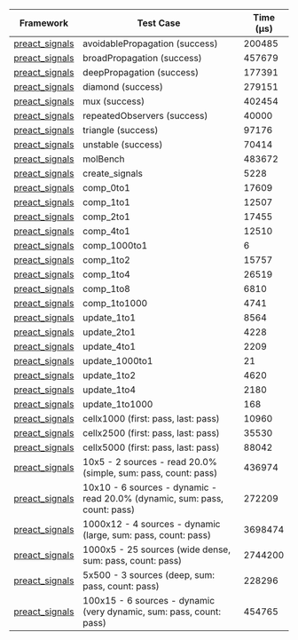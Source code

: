 | Framework | Test Case | Time (μs) |
| --- | --- | --- |
| [preact_signals](https://pub.dev/packages/preact_signals) | avoidablePropagation (success) | 200485 |
| [preact_signals](https://pub.dev/packages/preact_signals) | broadPropagation (success) | 457679 |
| [preact_signals](https://pub.dev/packages/preact_signals) | deepPropagation (success) | 177391 |
| [preact_signals](https://pub.dev/packages/preact_signals) | diamond (success) | 279151 |
| [preact_signals](https://pub.dev/packages/preact_signals) | mux (success) | 402454 |
| [preact_signals](https://pub.dev/packages/preact_signals) | repeatedObservers (success) | 40000 |
| [preact_signals](https://pub.dev/packages/preact_signals) | triangle (success) | 97176 |
| [preact_signals](https://pub.dev/packages/preact_signals) | unstable (success) | 70414 |
| [preact_signals](https://pub.dev/packages/preact_signals) | molBench | 483672 |
| [preact_signals](https://pub.dev/packages/preact_signals) | create_signals | 5228 |
| [preact_signals](https://pub.dev/packages/preact_signals) | comp_0to1 | 17609 |
| [preact_signals](https://pub.dev/packages/preact_signals) | comp_1to1 | 12507 |
| [preact_signals](https://pub.dev/packages/preact_signals) | comp_2to1 | 17455 |
| [preact_signals](https://pub.dev/packages/preact_signals) | comp_4to1 | 12510 |
| [preact_signals](https://pub.dev/packages/preact_signals) | comp_1000to1 | 6 |
| [preact_signals](https://pub.dev/packages/preact_signals) | comp_1to2 | 15757 |
| [preact_signals](https://pub.dev/packages/preact_signals) | comp_1to4 | 26519 |
| [preact_signals](https://pub.dev/packages/preact_signals) | comp_1to8 | 6810 |
| [preact_signals](https://pub.dev/packages/preact_signals) | comp_1to1000 | 4741 |
| [preact_signals](https://pub.dev/packages/preact_signals) | update_1to1 | 8564 |
| [preact_signals](https://pub.dev/packages/preact_signals) | update_2to1 | 4228 |
| [preact_signals](https://pub.dev/packages/preact_signals) | update_4to1 | 2209 |
| [preact_signals](https://pub.dev/packages/preact_signals) | update_1000to1 | 21 |
| [preact_signals](https://pub.dev/packages/preact_signals) | update_1to2 | 4620 |
| [preact_signals](https://pub.dev/packages/preact_signals) | update_1to4 | 2180 |
| [preact_signals](https://pub.dev/packages/preact_signals) | update_1to1000 | 168 |
| [preact_signals](https://pub.dev/packages/preact_signals) | cellx1000 (first: pass, last: pass) | 10960 |
| [preact_signals](https://pub.dev/packages/preact_signals) | cellx2500 (first: pass, last: pass) | 35530 |
| [preact_signals](https://pub.dev/packages/preact_signals) | cellx5000 (first: pass, last: pass) | 88042 |
| [preact_signals](https://pub.dev/packages/preact_signals) | 10x5 - 2 sources - read 20.0% (simple, sum: pass, count: pass) | 436974 |
| [preact_signals](https://pub.dev/packages/preact_signals) | 10x10 - 6 sources - dynamic - read 20.0% (dynamic, sum: pass, count: pass) | 272209 |
| [preact_signals](https://pub.dev/packages/preact_signals) | 1000x12 - 4 sources - dynamic (large, sum: pass, count: pass) | 3698474 |
| [preact_signals](https://pub.dev/packages/preact_signals) | 1000x5 - 25 sources (wide dense, sum: pass, count: pass) | 2744200 |
| [preact_signals](https://pub.dev/packages/preact_signals) | 5x500 - 3 sources (deep, sum: pass, count: pass) | 228296 |
| [preact_signals](https://pub.dev/packages/preact_signals) | 100x15 - 6 sources - dynamic (very dynamic, sum: pass, count: pass) | 454765 |
